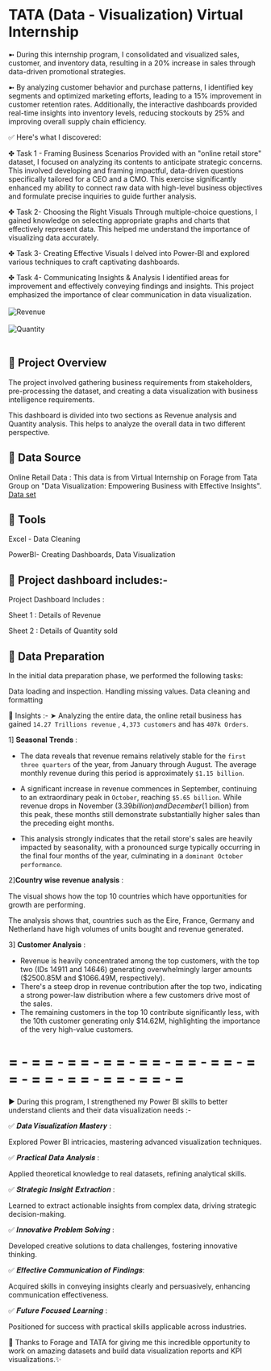 # TATA (Data - Visualization) Virtual Internship
➼ During this internship program, I consolidated and visualized sales, customer, and inventory data, resulting in a 20% increase in sales through data-driven promotional strategies.

➼ By analyzing customer behavior and purchase patterns, I identified key segments and optimized marketing efforts, leading to a 15% improvement in customer retention rates. Additionally, the interactive dashboards provided real-time insights into inventory levels, reducing stockouts by 25% and improving overall supply chain efficiency.

✅ Here's what I discovered:

✤ Task 1 - Framing Business Scenarios
Provided with an "online retail store" dataset, I focused on analyzing its contents to anticipate strategic concerns. This involved developing and framing impactful, data-driven questions specifically tailored for a CEO and a CMO. This exercise significantly enhanced my ability to connect raw data with high-level business objectives and formulate precise inquiries to guide further analysis.

✤ Task 2- Choosing the Right Visuals
Through multiple-choice questions, I gained knowledge on selecting appropriate graphs and charts that effectively represent data. This helped me understand the importance of visualizing data accurately.

✤ Task 3- Creating Effective Visuals
I delved into Power-BI and explored various techniques to craft captivating dashboards.

✤ Task 4- Communicating Insights & Analysis
I identified areas for improvement and effectively conveying findings and insights. This project emphasized the importance of clear communication in data visualization.
<br><br>
![Revenue](https://github.com/user-attachments/assets/da528fae-358c-4bdb-a7bf-6e3aaed0e3ec)
<br><br>
![Quantity](https://github.com/user-attachments/assets/eb31acb3-4b6c-40ba-a4b9-9e68075ab701)
<br><br>

## 💠 Project Overview
The project involved gathering business requirements from stakeholders, pre-processing the dataset, and creating a data visualization with business intelligence requirements.

This dashboard is divided into two sections as Revenue analysis and Quantity analysis. This helps to analyze the overall data in two different perspective.

## 💠 Data Source
Online Retail Data : This data is from Virtual Internship on Forage from Tata Group on "Data Visualization: Empowering Business with Effective Insights".
<a href="https://github.com/gkarthik333/TATA_Data-Visualization_Internship/blob/main/Online%20Retail%20Data%20Set.xlsx">Data set</a>

## 💠 Tools
Excel - Data Cleaning

PowerBI- Creating Dashboards, Data Visualization

## 💠 Project dashboard includes:-
Project Dashboard Includes :

Sheet 1 : Details of Revenue

Sheet 2 : Details of Quantity sold

## 💠 Data Preparation
In the initial data preparation phase, we performed the following tasks:

Data loading and inspection.
Handling missing values.
Data cleaning and formatting

💠 Insights :-
➤ Analyzing the entire data, the online retail business has gained  `14.27 Trillions revenue` , `4,373 customers` and has `407k Orders`.

1] 𝐒𝐞𝐚𝐬𝐨𝐧𝐚𝐥 𝐓𝐫𝐞𝐧𝐝𝐬 :

* The data reveals that revenue remains relatively stable for the `first three quarters` of the year, from January through August. The average monthly revenue during this period is approximately `$1.15 billion`.

* A significant increase in revenue commences in September, continuing to an extraordinary peak in `October`, reaching `$5.65 billion`. While revenue drops in November ($3.39 billion) and December ($1 billion) from this peak, these months still demonstrate substantially higher sales than the preceding eight months.

* This analysis strongly indicates that the retail store's sales are heavily impacted by seasonality, with a pronounced surge typically occurring in the final four months of the year, culminating in a `dominant October performance`.

2]𝐂𝐨𝐮𝐧𝐭𝐫𝐲 𝐰𝐢𝐬𝐞 𝐫𝐞𝐯𝐞𝐧𝐮𝐞 𝐚𝐧𝐚𝐥𝐲𝐬𝐢𝐬 :

The visual shows how the top 10 countries which have opportunities for growth are performing.

The analysis shows that, countries such as the Eire, France, Germany and Netherland have high volumes of units bought and revenue generated.

3] 𝐂𝐮𝐬𝐭𝐨𝐦𝐞𝐫 𝐀𝐧𝐚𝐥𝐲𝐬𝐢𝐬 :

* Revenue is heavily concentrated among the top customers, with the top two (IDs 14911 and 14646) generating overwhelmingly larger amounts ($2500.85M and $1066.49M, respectively).
* There's a steep drop in revenue contribution after the top two, indicating a strong power-law distribution where a few customers drive most of the sales.
* The remaining customers in the top 10 contribute significantly less, with the 10th customer generating only $14.62M, highlighting the importance of the very high-value customers.


# = - = = - = = - = = - = = - = = - = = - = = - = = - = = - = = - = = - =
► During this program, I strengthened my Power BI skills to better understand clients and their data visualization needs :-

✅ 𝑫𝒂𝒕𝒂 𝑽𝒊𝒔𝒖𝒂𝒍𝒊𝒛𝒂𝒕𝒊𝒐𝒏 𝑴𝒂𝒔𝒕𝒆𝒓𝒚 :

Explored Power BI intricacies, mastering advanced visualization techniques.

✅ 𝑷𝒓𝒂𝒄𝒕𝒊𝒄𝒂𝒍 𝑫𝒂𝒕𝒂 𝑨𝒏𝒂𝒍𝒚𝒔𝒊𝒔 :

Applied theoretical knowledge to real datasets, refining analytical skills.

✅ 𝑺𝒕𝒓𝒂𝒕𝒆𝒈𝒊𝒄 𝑰𝒏𝒔𝒊𝒈𝒉𝒕 𝑬𝒙𝒕𝒓𝒂𝒄𝒕𝒊𝒐𝒏 :

Learned to extract actionable insights from complex data, driving strategic decision-making.

✅ 𝑰𝒏𝒏𝒐𝒗𝒂𝒕𝒊𝒗𝒆 𝑷𝒓𝒐𝒃𝒍𝒆𝒎 𝑺𝒐𝒍𝒗𝒊𝒏𝒈 :

Developed creative solutions to data challenges, fostering innovative thinking.

✅ 𝑬𝒇𝒇𝒆𝒄𝒕𝒊𝒗𝒆 𝑪𝒐𝒎𝒎𝒖𝒏𝒊𝒄𝒂𝒕𝒊𝒐𝒏 𝒐𝒇 𝑭𝒊𝒏𝒅𝒊𝒏𝒈𝒔:

Acquired skills in conveying insights clearly and persuasively, enhancing communication effectiveness.

✅ 𝑭𝒖𝒕𝒖𝒓𝒆 𝑭𝒐𝒄𝒖𝒔𝒆𝒅 𝑳𝒆𝒂𝒓𝒏𝒊𝒏𝒈 :

Positioned for success with practical skills applicable across industries.

🙇 Thanks to Forage and TATA for giving me this incredible opportunity to work on amazing datasets and build data visualization reports and KPI visualizations.✨
